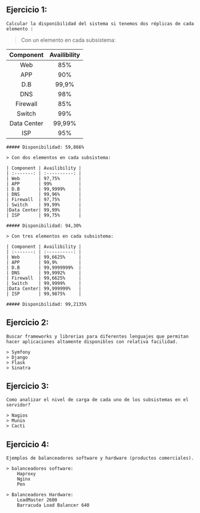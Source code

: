 ## Ejercicio 1:

    Calcular la disponibilidad del sistema si tenemos dos réplicas de cada elemento :
    
 > Con un elemento en cada subsistema:
    
 | Component | Availibility |
 | :-------: | :----------: |
 | Web       | 85%          |
 | APP       | 90%          |
 | D.B       | 99,9%        |
 | DNS       | 98%          |
 | Firewall  | 85%          |
 | Switch    | 99%          |
 |Data Center| 99,99%       |
 | ISP       | 95%          |
    
    ##### Disponibilidad: 59,866% 
    
    > Con dos elementos en cada subsistema:
    
    | Component | Availibility |
    | :-------: | :----------: |
    | Web       | 97,75%       |
    | APP       | 99%          |
    | D.B       | 99,9999%     |
    | DNS       | 99,96%       |
    | Firewall  | 97,75%       |
    | Switch    | 99,99%       |
    |Data Center| 99,99%       |
    | ISP       | 99,75%       |
    
    ##### Disponibilidad: 94,30% 
    
    > Con tres elementos en cada subsistema:
    
    | Component | Availibility |
    | :-------: | :----------: |
    | Web       | 99,6625%     |
    | APP       | 99,9%        |
    | D.B       | 99,9999999%  |
    | DNS       | 99,9992%     |
    | Firewall  | 99,6625%     |
    | Switch    | 99,9999%     |
    |Data Center| 99,999999%   |
    | ISP       | 99,9875%     |
    
    ##### Disponibilidad: 99,2135% 
    
## Ejercicio 2:
    Buscar frameworks y librerias para diferentes lenguajes que permitan hacer aplicaciones altamente disponibles con relativa facilidad. 

    > Symfony
    > Django
    > Flask
    > Sinatra
    
## Ejercicio 3:
    Como analizar el nivel de carga de cada uno de los subsistemas en el servidor?
    
    > Nagios
    > Munin
    > Cacti

## Ejercicio 4:
    Ejemplos de balanceadores software y hardware (productos comerciales).
    
    > balanceadores software:
        Haproxy
        Nginx
        Pen
    
    > Balanceadores Hardware:
        LoadMaster 2600
        Barracuda Load Balancer 640
